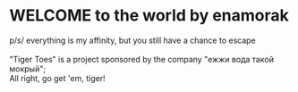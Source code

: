 # WELCOME to the world by enamorak
p/s/ everything is my affinity, but you still have a chance to escape <br> <br>
"Tiger Toes" is a project sponsored by the company "ежжи вода такой мокрый"; <br>
All right, go get 'em, tiger!

